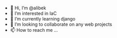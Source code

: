 - 👋 Hi, I’m @alibek
- 👀 I’m interested in IaC
- 🌱 I’m currently learning django
- 💞️ I’m looking to collaborate on any web projects
- 📫 How to reach me ...

<!---
alicicd/alicicd is a ✨ special ✨ repository because its `README.md` (this file) appears on your GitHub profile.
You can click the Preview link to take a look at your changes.
--->
